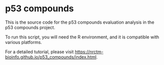 # p53 compounds

This is the source code for the p53 compounds evaluation analysis in the p53 compounds project.

To run this script, you will need the R environment, and it is compatible with various platforms.

For a detailed tutorial, please visit https://nrctm-bioinfo.github.io/p53_compounds/index.html.



